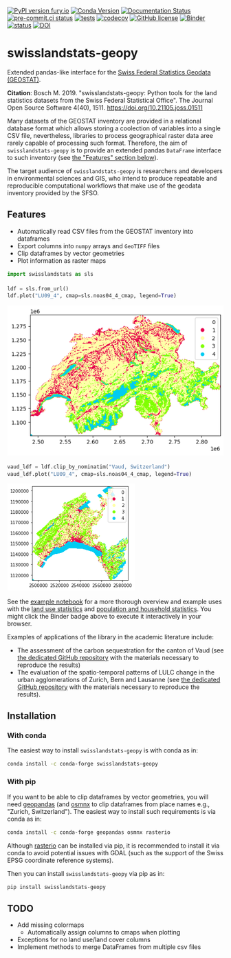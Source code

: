 [![PyPI version fury.io](https://badge.fury.io/py/swisslandstats-geopy.svg)](https://pypi.python.org/pypi/swisslandstats-geopy/)
[![Conda Version](https://img.shields.io/conda/vn/conda-forge/swisslandstats-geopy.svg)](https://anaconda.org/conda-forge/swisslandstats-geopy)
[![Documentation Status](https://readthedocs.org/projects/swisslandstats-geopy/badge/?version=latest)](https://swisslandstats-geopy.readthedocs.io/en/latest/?badge=latest)
[![pre-commit.ci status](https://results.pre-commit.ci/badge/github/martibosch/swisslandstats-geopy/main.svg)](https://results.pre-commit.ci/latest/github/martibosch/swisslandstats-geopy/main)
[![tests](https://github.com/martibosch/swisslandstats-geopy/actions/workflows/tests.yml/badge.svg)](https://github.com/martibosch/swisslandstats-geopy/blob/main/.github/workflows/tests.yml)
[![codecov](https://codecov.io/gh/martibosch/swisslandstats-geopy/branch/main/graph/badge.svg)](https://codecov.io/gh/martibosch/swisslandstats-geopy)
[![GitHub license](https://img.shields.io/github/license/martibosch/swisslandstats-geopy.svg)](https://github.com/martibosch/swisslandstats-geopy/blob/main/LICENSE.txt)
[![Binder](https://mybinder.org/badge_logo.svg)](https://mybinder.org/v2/gh/martibosch/swisslandstats-geopy/main?filepath=examples/overview.ipynb)
[![status](http://joss.theoj.org/papers/b6de0f096382d4dcd5d137a3f1edcb30/status.svg)](http://joss.theoj.org/papers/b6de0f096382d4dcd5d137a3f1edcb30)
[![DOI](https://zenodo.org/badge/151926572.svg)](https://zenodo.org/badge/latestdoi/151926572)

# swisslandstats-geopy

Extended pandas-like interface for the [Swiss Federal Statistics Geodata (GEOSTAT)](https://www.bfs.admin.ch/bfs/en/home/services/geostat/swiss-federal-statistics-geodata.html).

**Citation**: Bosch M. 2019. "swisslandstats-geopy: Python tools for the land statistics datasets from the Swiss Federal Statistical Office". The Journal Open Source Software 4(40), 1511. https://doi.org/10.21105.joss.01511

Many datasets of the GEOSTAT inventory are provided in a relational database format which allows storing a coolection of variables into a single CSV file, nevertheless, libraries to process geographical raster data aree rarely capable of processing such format. Therefore, the aim of `swisslandstats-geopy` is to provide an extended pandas `DataFrame` interface to such inventory (see [the "Features" section below](#features)).

The target audience of `swisslandstats-geopy` is researchers and developers in environmental sciences and GIS, who intend to produce repeatable and reproducible computational workflows that make use of the geodata inventory provided by the SFSO.

## Features

- Automatically read CSV files from the GEOSTAT inventory into dataframes
- Export columns into `numpy` arrays and `GeoTIFF` files
- Clip dataframes by vector geometries
- Plot information as raster maps

```python
import swisslandstats as sls

ldf = sls.from_url()
ldf.plot("LU09_4", cmap=sls.noas04_4_cmap, legend=True)
```

![landstats](examples/landstats.png)

```python
vaud_ldf = ldf.clip_by_nominatim("Vaud, Switzerland")
vaud_ldf.plot("LU09_4", cmap=sls.noas04_4_cmap, legend=True)
```

![landstats-vaud](examples/landstats_vaud.png)

See the [example notebook](https://github.com/martibosch/swisslandstats-geopy/tree/main/examples/overview.ipynb) for a more thorough overview and example uses with the [land use statistics](https://www.bfs.admin.ch/bfs/en/home/services/geostat/swiss-federal-statistics-geodata/land-use-cover-suitability/swiss-land-use-statistics.html) and [population and household statistics](https://www.bfs.admin.ch/bfs/en/home/services/geostat/swiss-federal-statistics-geodata/population-buildings-dwellings-persons/population-housholds-from-2010.html). You might click the Binder badge above to execute it interactively in your browser.

Examples of applications of the library in the academic literature include:

- The assessment of the carbon sequestration for the canton of Vaud (see [the dedicated GitHub repository](https://github.com/martibosch/carbon-sequestration-vaud) with the materials necessary to reproduce the results)
- The evaluation of the spatio-temporal patterns of LULC change in the urban agglomerations of Zurich, Bern and Lausanne (see [the dedicated GitHub repository](https://github.com/martibosch/swiss-urbanization) with the materials necessary to reproduce the results).

## Installation

### With conda

The easiest way to install `swisslandstats-geopy` is with conda as in:

```bash
conda install -c conda-forge swisslandstats-geopy
```

### With pip

If you want to be able to clip dataframes by vector geometries, you will need [geopandas](https://github.com/geopandas/geopandas) (and [osmnx](https://github.com/gboeing/osmnx) to clip dataframes from place names e.g., "Zurich, Switzerland"). The easiest way to install such requirements is via conda as in:

```bash
conda install -c conda-forge geopandas osmnx rasterio
```

Although [rasterio](https://github.com/mapbox/rasterio) can be installed via pip, it is recommended to install it via conda to avoid potential issues with GDAL (such as the support of the Swiss EPSG coordinate reference systems).

Then you can install `swisslandstats-geopy` via pip as in:

```bash
pip install swisslandstats-geopy
```

## TODO

- Add missing colormaps
  - Automatically assign columns to cmaps when plotting
- Exceptions for no land use/land cover columns
- Implement methods to merge DataFrames from multiple csv files

